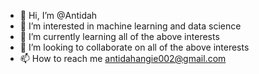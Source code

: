 - 👋 Hi, I’m @Antidah
- 👀 I’m interested in machine learning and data science
- 🌱 I’m currently learning all of the above interests
- 💞️ I’m looking to collaborate on all of the above interests
- 📫 How to reach me antidahangie002@gmail.com

<!---
Antidah/Antidah is a ✨ special ✨ repository because its `README.md` (this file) appears on your GitHub profile.
You can click the Preview link to take a look at your changes.
--->
